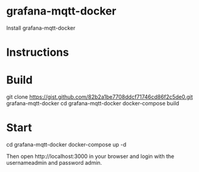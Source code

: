 # grafana-mqtt-docker
Install grafana-mqtt-docker
# Instructions
# Build
git clone https://gist.github.com/82b2a1be7708ddcf71746cd86f2c5de0.git grafana-mqtt-docker
cd grafana-mqtt-docker
docker-compose build
# Start
cd grafana-mqtt-docker
docker-compose up -d

Then open http://localhost:3000 in your browser and login with the usernameadmin and password admin.
